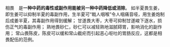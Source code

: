 相畏　是**一种中药的毒性或副作用能被另一种中药降低或消除**。
如半夏畏生姜，即生姜可以抑制半夏的毒副作用，生半夏可“戟人咽喉”令人咽痛音哑，用生姜炮制后成姜半夏，其毒副作用得到缓解；
甘遂畏大枣，大枣可抑制甘遂峻下逐水，损伤正气的毒副作用；
熟地畏砂仁，砂仁可以减轻熟地滋腻碍胃，影响消化的副作用；
常山畏陈皮，陈皮可以缓和常山截疟而引起恶心呕吐的胃肠反应，这都是相畏配伍的范例。
